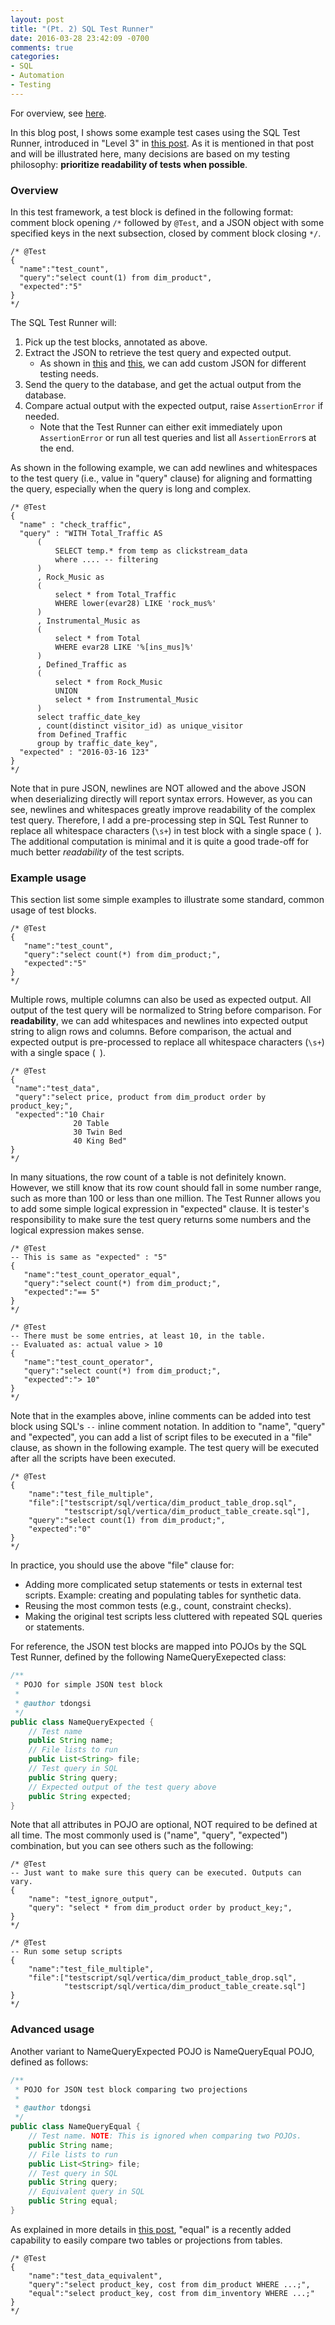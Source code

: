 ```yaml
---
layout: post
title: "(Pt. 2) SQL Test Runner"
date: 2016-03-28 23:42:09 -0700
comments: true
categories: 
- SQL
- Automation
- Testing
---
```


For overview, see [here](/blog/2016/03/16/sql-unit-overview/).

In this blog post, I shows some example test cases using the SQL Test Runner, introduced in "Level 3" in [this post](/blog/2016/03/20/sql-unit-functional-tests/).
As it is mentioned in that post and will be illustrated here, many decisions are based on my testing philosophy: **prioritize readability of tests when possible**.

### Overview

In this test framework, a test block is defined in the following format: comment block opening `/*` followed by `@Test`, and a JSON object with some specified keys in the next subsection, closed by comment block closing `*/`.

``` plain Example
/* @Test
{
  "name":"test_count",
  "query":"select count(1) from dim_product",
  "expected":"5"
}
*/
```

The SQL Test Runner will:

1. Pick up the test blocks, annotated as above.
1. Extract the JSON to retrieve the test query and expected output.
   * As shown in [this](/blog/2016/04/10/sql-unit-incremental-data-update/) and [this](/blog/2016/04/16/sql-unit-extension/), we can add custom JSON for different testing needs.
1. Send the query to the database, and get the actual output from the database.
1. Compare actual output with the expected output, raise `AssertionError` if needed.
   * Note that the Test Runner can either exit immediately upon `AssertionError` or run all test queries and list all `AssertionError`s at the end.
   
As shown in the following example, we can add newlines and whitespaces to the test query (i.e., value in "query" clause) for aligning and formatting the query, especially when the query is long and complex.

``` plain Example complex test query
/* @Test
{
  "name" : "check_traffic",
  "query" : "WITH Total_Traffic AS
      (
          SELECT temp.* from temp as clickstream_data
          where .... -- filtering
      )
      , Rock_Music as
      (
          select * from Total_Traffic
          WHERE lower(evar28) LIKE 'rock_mus%'
      )
      , Instrumental_Music as
      (
          select * from Total
          WHERE evar28 LIKE '%[ins_mus]%'
      )
      , Defined_Traffic as
      (
          select * from Rock_Music
          UNION
          select * from Instrumental_Music
      )
      select traffic_date_key
      , count(distinct visitor_id) as unique_visitor
      from Defined_Traffic
      group by traffic_date_key",
  "expected" : "2016-03-16 123"
}
*/
```

Note that in pure JSON, newlines are NOT allowed and the above JSON when deserializing directly will report syntax errors.
However, as you can see, newlines and whitespaces greatly improve readability of the complex test query.
Therefore, I add a pre-processing step in SQL Test Runner to replace all whitespace characters (`\s+`) in test block with a single space (` `).
The additional computation is minimal and it is quite a good trade-off for much better *readability* of the test scripts.

### Example usage

This section list some simple examples to illustrate some standard, common usage of test blocks.

``` plain Compare test query's output with expected output
/* @Test
{
   "name":"test_count",
   "query":"select count(*) from dim_product;",
   "expected":"5"
}
*/
```

Multiple rows, multiple columns can also be used as expected output.
All output of the test query will be normalized to String before comparison.
For **readability**, we can add whitespaces and newlines into expected output string to align rows and columns.
Before comparison, the actual and expected output is pre-processed to replace all whitespace characters (`\s+`) with a single space (` `).

``` plain Expected output with multiple rows, multiple columns
/* @Test
{
 "name":"test_data",
 "query":"select price, product from dim_product order by product_key;",
 "expected":"10 Chair
              20 Table
              30 Twin Bed
              40 King Bed"
}
*/
```

In many situations, the row count of a table is not definitely known.
However, we still know that its row count should fall in some number range, such as more than 100 or less than one million.
The Test Runner allows you to add some simple logical expression in "expected" clause.
It is tester's responsibility to make sure the test query returns some numbers and the logical expression makes sense.

``` plain Expected output with logical expression
/* @Test
-- This is same as "expected" : "5"
{
   "name":"test_count_operator_equal",
   "query":"select count(*) from dim_product;",
   "expected":"== 5"
}
*/

/* @Test
-- There must be some entries, at least 10, in the table.
-- Evaluated as: actual value > 10
{
   "name":"test_count_operator",
   "query":"select count(*) from dim_product;",
   "expected":"> 10"
}
*/
```

Note that in the examples above, inline comments can be added into test block using SQL's `--` inline comment notation.
In addition to "name", "query" and "expected", you can add a list of script files to be executed in a "file" clause, as shown in the following example.
The test query will be executed after all the scripts have been executed.

``` plain "file" key to execute shared statements
/* @Test
{
    "name":"test_file_multiple",
    "file":["testscript/sql/vertica/dim_product_table_drop.sql", 
            "testscript/sql/vertica/dim_product_table_create.sql"],
    "query":"select count(1) from dim_product;",
    "expected":"0"
}
*/
```

In practice, you should use the above "file" clause for:

* Adding more complicated setup statements or tests in external test scripts. Example: creating and populating tables for synthetic data.
* Reusing the most common tests (e.g., count, constraint checks).
* Making the original test scripts less cluttered with repeated SQL queries or statements.

For reference, the JSON test blocks are mapped into POJOs by the SQL Test Runner, defined by the following NameQueryExepected class: 

``` java
/**
 * POJO for simple JSON test block
 * 
 * @author tdongsi
 */
public class NameQueryExpected {
	// Test name
	public String name;
	// File lists to run
	public List<String> file;
	// Test query in SQL
	public String query;
	// Expected output of the test query above
	public String expected;
}
```

Note that all attributes in POJO are optional, NOT required to be defined at all time.
The most commonly used is ("name", "query", "expected") combination, but you can see others such as the following: 

``` plain Some other uses
/* @Test
-- Just want to make sure this query can be executed. Outputs can vary.
{
    "name": "test_ignore_output",
    "query": "select * from dim_product order by product_key;",
}
*/

/* @Test
-- Run some setup scripts
{
    "name":"test_file_multiple",
    "file":["testscript/sql/vertica/dim_product_table_drop.sql", 
            "testscript/sql/vertica/dim_product_table_create.sql"]
}
*/
```

### Advanced usage

Another variant to NameQueryExpected POJO is NameQueryEqual POJO, defined as follows:

``` java 
/**
 * POJO for JSON test block comparing two projections
 * 
 * @author tdongsi
 */
public class NameQueryEqual {
	// Test name. NOTE: This is ignored when comparing two POJOs.
	public String name;
	// File lists to run
	public List<String> file;
	// Test query in SQL
	public String query;
	// Equivalent query in SQL
	public String equal;
}
```

As explained in more details in [this post](/2016/04/17/sql-unit-data-parity/), "equal" is a recently added capability to easily compare two tables or projections from tables.

``` plain "equal" clause
/* @Test
{
    "name":"test_data_equivalent",
    "query":"select product_key, cost from dim_product WHERE ...;",
    "equal":"select product_key, cost from dim_inventory WHERE ...;"
}
*/
```
